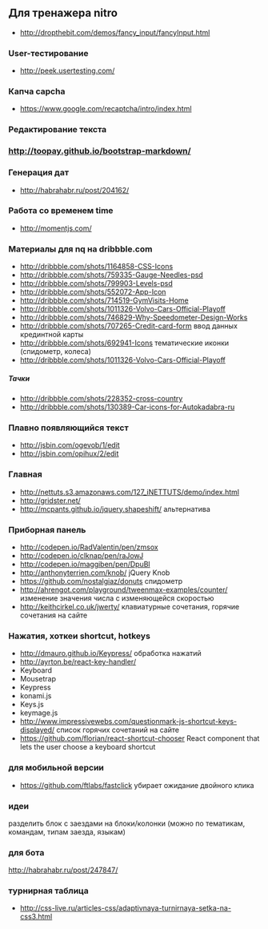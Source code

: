 ## Для тренажера nitro
+ http://dropthebit.com/demos/fancy_input/fancyInput.html

### User-тестирование
+ http://peek.usertesting.com/ 

### Капча capcha
+ https://www.google.com/recaptcha/intro/index.html

### Редактирование текста

### http://toopay.github.io/bootstrap-markdown/

### Генерация дат
+ http://habrahabr.ru/post/204162/

### Работа со временем time
+ http://momentjs.com/ 

### Материалы для nq на dribbble.com
+ http://dribbble.com/shots/1164858-CSS-Icons
+ http://dribbble.com/shots/759335-Gauge-Needles-psd
+ http://dribbble.com/shots/799903-Levels-psd
+ http://dribbble.com/shots/552072-App-Icon
+ http://dribbble.com/shots/714519-GymVisits-Home
+ http://dribbble.com/shots/1011326-Volvo-Cars-Official-Playoff
+ http://dribbble.com/shots/746829-Why-Speedometer-Design-Works
+ http://dribbble.com/shots/707265-Credit-card-form ввод данных крединтной карты
+ http://dribbble.com/shots/692941-Icons тематические иконки (спидометр, колеса)
+ http://dribbble.com/shots/1011326-Volvo-Cars-Official-Playoff
##### Тачки
 + http://dribbble.com/shots/228352-cross-country
 + http://dribbble.com/shots/130389-Car-icons-for-Autokadabra-ru

### Плавно появляющийся текст
+ http://jsbin.com/ogevob/1/edit
+ http://jsbin.com/opihux/2/edit

### Главная
+ http://nettuts.s3.amazonaws.com/127_iNETTUTS/demo/index.html
+ http://gridster.net/
+ http://mcpants.github.io/jquery.shapeshift/ альтернатива

### Приборная панель
+ http://codepen.io/RadValentin/pen/zmsox
+ http://codepen.io/clknap/pen/raJowJ
+ http://codepen.io/maggiben/pen/DpuBl
+ http://anthonyterrien.com/knob/  jQuery Knob
+ https://github.com/nostalgiaz/donuts спидометр
+ http://ahrengot.com/playground/tweenmax-examples/counter/ изменение значения числа с изменяющейся скоростью 
+ http://keithcirkel.co.uk/jwerty/ клавиатурные сочетания, горячие сочетания на сайте

### Нажатия, хоткеи shortcut, hotkeys
+ http://dmauro.github.io/Keypress/ обработка нажатий
+ http://ayrton.be/react-key-handler/
+ Keyboard
+ Mousetrap
+ Keypress
+ konami.js
+ Keys.js
+ keymage.js
+ http://www.impressivewebs.com/questionmark-js-shortcut-keys-displayed/ список горячих сочетаний на сайте
+ https://github.com/florian/react-shortcut-chooser React component that lets the user choose a keyboard shortcut

### для мобильной версии
+ https://github.com/ftlabs/fastclick убирает ожидание двойного клика

### идеи
разделить блок с заездами на блоки/колонки (можно по тематикам, командам, типам заезда, языкам)

### для бота
http://habrahabr.ru/post/247847/

### турнирная таблица
+ http://css-live.ru/articles-css/adaptivnaya-turnirnaya-setka-na-css3.html
